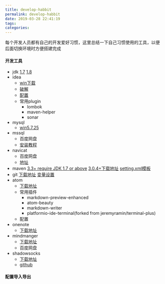 ```yaml
---
title: develop-habbit
permalink: develop-habbit
date: 2019-03-28 22:41:19
tags:
categories:
---
```

每个开发人员都有自己的开发爱好习惯，这里总结一下自己习惯使用的工具，以便后面切换环境时方便搭建完成
<!--more-->
#### 开发工具
- jdk
  [1.7](https://www.oracle.com/technetwork/java/javase/downloads/java-archive-downloads-javase7-521261.html)
  [1.8](https://www.oracle.com/technetwork/java/javase/downloads/jdk8-downloads-2133151.html)
- idea
  - [win下载](https://dev.mysql.com/downloads/windows/installer/5.7.html)
  - [破解]()
  - [配置]()
  - 常用plugin
    - lombok
    - maven-helper
    - sonar
- mysql
  - [win5.7.25](https://dev.mysql.com/downloads/windows/installer/5.7.html)
- mssql
  - 百度网盘
  - [安装教程](https://jingyan.baidu.com/article/b24f6c822679b786bfe5dac3.html)
- navicat
  - 百度网盘
  - [地址]()
- maven
  [3.3+ require JDK 1.7 or above](https://maven.apache.org/download.cgi)
  [3.0.4+下载地址](https://archive.apache.org/dist/maven/maven-3/)
  [setting.xml模板]()
- git
  [下载地址](https://git-scm.com/downloads)
  [变量设置]()
- atom
  - [下载地址](https://github.com/atom/atom/releases/tag/v1.35.1)
  - 常用插件
    - markdown-preview-enhanced
    - atom-beauty
    - markdown-writer
    - platformio-ide-terminal(forked from jeremyramin/terminal-plus)
  - 配置
- onenote
  - [下载地址](https://www.onenote.com/download)
- mindmanger
  - [下载地址](http://mannix.top/2018/10/18/%E6%80%9D%E7%BB%B4%E5%AF%BC%E5%9B%BE-Mindjet-MindManager-2019-v19.0.306-%E4%B8%AD%E6%96%87%E7%A0%B4%E8%A7%A3%E7%89%88/)
  - 百度网盘
- shadowsocks
  - [下载地址](https://shadowsocks.org/en/download/clients.html)
  - [github](https://github.com/shadowsocks/shadowsocks-windows/releases)

#### 配置导入导出
